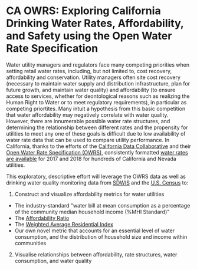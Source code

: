 # CA OWRS: Exploring California Drinking Water Rates, Affordability, and Safety using the Open Water Rate Specification

Water utility managers and regulators face many competing priorities when setting retail water rates, including, but not limited to, cost recovery, affordability and conservation. Utility managers often site cost recovery (necessary to maintain water supply and distribution infrastructure, plan for future growth, and maintain water quality) and affordability (to ensure access to services, whether for deontological reasons such as realizing the Human Right to Water or to meet regulatory requirements), in particular as competing priortites. Many intuit a hypothesis from this basic competition that water affordability may negatively correlate with water quality. However, there are innumerable possible water rate structures, and determining the relationship between different rates and the propensity for utilities to meet any one of these goals is difficult due to low availability of water rate data that can be used to compare utility performance. In California, thanks to the efforts of the [California Data Collaborative](http://californiadatacollaborative.org/) and their [Open Water Rate Specification (OWRS)](https://github.com/California-Data-Collaborative/Open-Water-Rate-Specification), consistently formatted [water rates are available](https://github.com/California-Data-Collaborative/Open-Water-Rate-Specification/tree/master/full_utility_rates) for 2017 and 2018 for hundreds of California and Nevada utilities. 

This exploratory, descriptive effort will leverage the OWRS data as well as drinking water quality monitoring data from [SDWIS](https://sdwis.waterboards.ca.gov/PDWW/) and the [U.S. Census](https://www.census.gov/data/developers/updates/new-discovery-tool.html) to:

1. Construct and visualize affordability metrics for water utilities
  * The industry-standard "water bill at mean consumption as a percentage of the community median household income (%MHI Standard)"
  * The [Affordability Ratio](https://awwa.onlinelibrary.wiley.com/doi/full/10.5942/jawwa.2018.110.0002)
  * The [Weighted Average Residential Index](https://awwa.onlinelibrary.wiley.com/doi/full/10.5942/jawwa.2017.109.0060)
  * Our own novel metric that accounts for an essential level of water consumption, and the distribution of household size and income within communities
2. Visualise relationships between affordability, rate structures, water consumption, and water quality

